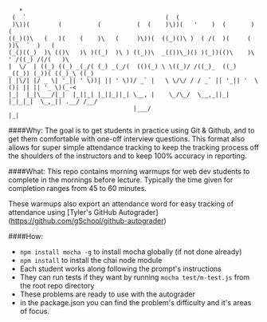 ```
   *                                                                                      
 (  `                                       (  (                                          
 )\))(        (          (          (  (    )\))(   '    )  (       )      (              
((_)()\   (   )(    (    )\   (     )\))(  ((_)()\ )  ( /(  )(     (      ))\  `  )   (   
(_()((_)  )\ (()\   )\ )((_)  )\ ) ((_))\  _(())\_)() )(_))(()\    )\  ' /((_) /(/(   )\  
|  \/  | ((_) ((_) _(_/( (_) _(_/(  (()(_) \ \((_)/ /((_)_  ((_) _((_)) (_))( ((_)_\ ((_) 
| |\/| |/ _ \| '_|| ' \))| || ' \))/ _` |   \ \/\/ / / _` || '_|| '  \()| || || '_ \)(_-< 
|_|  |_|\___/|_|  |_||_| |_||_||_| \__, |    \_/\_/  \__,_||_|  |_|_|_|  \_,_|| .__/ /__/ 
                                   |___/                                      |_|         
```
####Why:
The goal is to get students in practice using Git & Github, and to get them comfortable with one-off interview questions. This format also allows for super simple attendance tracking to keep the tracking process off the shoulders of the instructors and to keep 100% accuracy in reporting.

####What:
This repo contains morning warmups for web dev students to complete in the mornings before lecture. Typically the time given for completion ranges from 45 to 60 minutes. 

These warmups also export an attendance word for easy tracking of attendance using [Tyler's GitHub Autograder] (https://github.com/gSchool/github-autograder)




####How:
* ```npm install mocha -g``` to install mocha globally (if not done already)
* ```npm install``` to install the chai node module
* Each student works along following the prompt's instructions
* They can run tests if they want by running ```mocha test/m-test.js``` from the root repo directory
* These problems are ready to use with the autograder
* in the package.json you can find the problem's difficulty and it's areas of focus.
